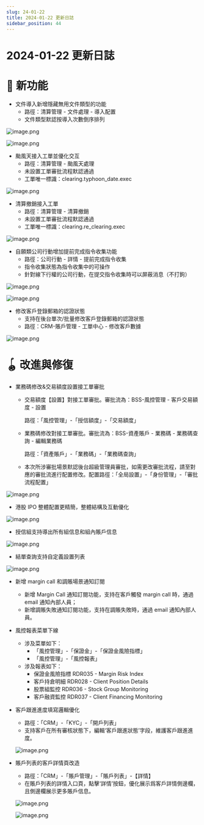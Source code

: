 ```yaml
---
slug: 24-01-22
title: 2024-01-22 更新日誌
sidebar_position: 44
---
```



# 2024-01-22 更新日誌


# 🎉 新功能

- 文件導入新增隱藏無用文件類型的功能
    - 路徑：清算管理 - 文件處理 - 導入配置
    - 文件類型默認按導入次數倒序排列

![image.png](/assets/d204f6c5f806847841044dd8c83e7e8d.png)


![image.png](/assets/f223aed537f446a1c820b1280b809d22.png)

- 颱風天接入工單並優化交互
    - 路徑：清算管理 - 颱風天處理
    - 未設置工單審批流程默認通過
    - 工單唯一標識：clearing.typhoon_date.exec

![image.png](/assets/820b7790eaafd8659507bca8c8a284a2.png)

- 清算撤銷接入工單
    - 路徑：清算管理 - 清算撤銷
    - 未設置工單審批流程默認通過
    - 工單唯一標識：clearing.re_clearing.exec

![image.png](/assets/cf119b01481bb8799ee0251e5b1e549f.png)

- 自願類公司行動增加提前完成指令收集功能
    - 路徑：公司行動 - 詳情 - 提前完成指令收集
    - 指令收集狀態為指令收集中的可操作
    - 針對線下行權的公司行動，在提交指令收集時可以屏蔽消息（不打鉤）

![image.png](/assets/cbc327873ac35a103fc7a9ff4e3b675d.png)


![image.png](/assets/972c19b9c3ee780016d6a7b4f3ee1a2e.png)

- 修改客戶登錄郵箱的認證狀態
    - 支持在後台單次/批量修改客戶登錄郵箱的認證狀態
    - 路徑：CRM-賬戶管理 - 工單中心 - 修改客戶數據

![image.png](/assets/aec1e8c8e322e17bf7108986baf2d6dc.png)


# 🪀 改進與修復

- 業務碼修改&交易額度設置接工單審批
    - 交易額度【設置】對接工單審批。審批流為：BSS-風控管理 - 客戶交易額度 - 設置

      路徑：「風控管理」-「授信額度」-「交易額度」

    - 業務碼修改對接工單審批。審批流為：BSS-資產賬戶 - 業務碼 - 業務碼查詢 - 編輯業務碼

      路徑：「資產賬戶」-「業務碼」-「業務碼查詢」

    - 本次所涉審批場景默認後台超級管理員審批，如需更改審批流程，請至對應的審批流進行配置修改。配置路徑：「全局設置」-「身份管理」-「審批流程配置」

![image.png](/assets/dbe58324d9a326e67519e974842ca214.png)

- 港股 IPO 整體配置更精簡，整體結構及互動優化

![image.png](/assets/a331bd0818548c860e9764e60884b80e.png)

- 授信組支持導出所有組信息和組內賬戶信息

![image.png](/assets/16eb64221450dd0eb14c2832764ffa57.png)

- 結單查詢支持自定義設置列表

![image.png](/assets/778b8aafb4333376d07ea36f407425f2.png)

- 新增 margin call 和調賬場景通知訂閱
    - 新增 Margin Call 通知訂閱功能，支持在客戶觸發 margin call 時，通過 email 通知內部人員；
    - 新增調賬失敗通知訂閱功能，支持在調賬失敗時，通過 email 通知內部人員。
- 風控報表菜單下線
    - 涉及菜單如下：
        - 「風控管理」-「保證金」-「保證金風險指標」
        - 「風控管理」-「風控報表」
    - 涉及報表如下：
        - 保證金風險指標 RDR035 - Margin Risk Index
        - 客戶持倉明細 RDR028 - Client Position Details
        - 股票組監控 RDR036 - Stock Group Monitoring
        - 客戶融資監控 RDR037 - Client Financing Monitoring
- 客戶跟進進度填寫邏輯優化
    - 路徑：「CRM」-「KYC」-「開戶列表」
    - 支持客戶在所有審核狀態下，編輯‘客戶跟進狀態’字段，維護客戶跟進進度。

    ![image.png](/assets/3197ea305c18009b2fe4045a4c4138e4.png)

- 賬戶列表的客戶詳情頁改造
    - 路徑：「CRM」-「賬戶管理」-「賬戶列表」-【詳情】
    - 在賬戶列表的詳情入口頁，點擊‘詳情’按鈕，優化展示爲客戶詳情側邊欄，且側邊欄展示更多賬戶信息。

    ![image.png](/assets/decccefdd3dc6f2e0066f2babf1ec461.png)


    ![image.png](/assets/c6616afdf771944a76c59e6d1f03fb8f.png)

